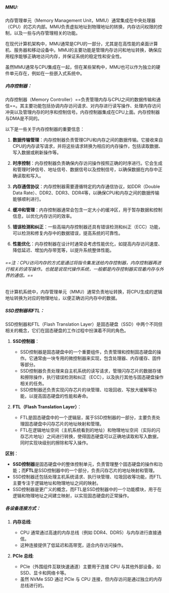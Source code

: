 ##### MMU:
内存管理单元（Memory Management Unit，MMU）通常集成在中央处理器（CPU）的芯片内部。MMU负责虚拟地址到物理地址的转换，内存访问权限的控制，以及一些与内存管理相关的功能。

在现代计算机架构中，MMU通常是CPU的一部分，尤其是在高性能的桌面计算机、服务器和移动设备中。MMU的主要功能是管理内存访问和地址转换，确保应用程序能够正确地访问内存，并保证系统的稳定性和安全性。

虽然MMU通常与CPU集成在一起，但在某些架构中，MMU也可以作为独立的硬件单元存在，例如在一些嵌入式系统中。

##### 内存控制器：
内存控制器（Memory Controller）==负责管理内存与CPU之间的数据传输和通信==。其主要功能包括协调内存访问请求、对内存进行读写操作、处理内存访问冲突以及管理内存的时序和控制信号。内存控制器集成在CPU上面。内存控制器与DMA是不同的。

以下是一些关于内存控制器的重要信息：

1. **数据传输管理**：内存控制器负责管理CPU和内存之间的数据传输。它接收来自CPU的内存读写请求，并将这些请求转换为相应的内存操作，包括读取数据、写入数据或刷新操作等。
    
2. **时序控制**：内存控制器负责确保内存访问操作按照正确的时序进行。它会生成和管理时钟信号、地址信号、数据信号以及控制信号，以确保数据在内存中正确读取和写入。
    
3. **内存通信协议**：内存控制器需要遵循特定的内存通信协议，如DDR（Double Data Rate）、DDR2、DDR3、DDR4等，以确保CPU和内存之间的数据传输能够顺利进行。
    
4. **缓冲和管理**：内存控制器通常会包含一定大小的缓冲区，用于暂存数据和控制信息，以优化内存访问的效率。
    
5. **错误检测和纠正**：一些高端内存控制器还具有错误检测和纠正（ECC）功能，可以检测和修复内存中的数据错误，提高系统的可靠性。
    
6. **性能优化**：内存控制器在设计时通常会考虑性能优化，如提高内存访问速度、降低延迟、增加内存带宽等，以提升系统整体性能。
    
###### ==注：CPU访问内存的方式是通过将指令集发送给内存控制器，内存控制器再进行相关的读写操作。也就是说现代操作系统，一般都是内存控制器实现着内存与外界的通信。==
在计算机系统中，内存管理单元（MMU）通常负责地址转换，将CPU生成的逻辑地址转换为对应的物理地址，以便正确访问内存中的数据。
##### SSD控制器和FTL：
SSD控制器和FTL（Flash Translation Layer）是固态硬盘（SSD）中两个不同但相关的概念，它们在固态硬盘的工作过程中扮演着不同的角色。

1. **SSD控制器**：
    
    - SSD控制器是固态硬盘中的一个重要组件，负责管理和控制固态硬盘的操作。它通常由一块专用的微控制器来实现，包含处理器、内存缓存、固件等部分。
    - SSD控制器负责处理来自主机系统的读写请求，管理闪存芯片的数据存储和擦除操作，执行错误检测和纠正（ECC），以及执行其他与固态硬盘操作相关的任务。
    - SSD控制器还负责实现闪存芯片的块管理、垃圾回收、写放大缓解等功能，以提高固态硬盘的性能和寿命。
2. **FTL（Flash Translation Layer）**：
    
    - FTL是固态硬盘中的一个逻辑层，属于SSD控制器的一部分，主要负责处理固态硬盘中闪存芯片的地址映射和管理。
    - FTL在逻辑地址空间（主机系统看到的地址）和物理地址空间（实际的闪存芯片地址）之间进行转换，使得固态硬盘可以正确地读取和写入数据，同时实现块级别的擦除和写入操作。

**区别**：

- **SSD控制器**是固态硬盘中的整体控制单元，负责管理整个固态硬盘的操作和功能；而**FTL**是SSD控制器中的一个部分，负责闪存芯片的地址映射和管理。
- SSD控制器还包括处理主机系统请求、执行块管理、垃圾回收等功能，而FTL主要专注于逻辑地址和物理地址之间的映射。
- SSD控制器是更广义的概念，而FTL是SSD控制器中的一个功能模块，用于在逻辑和物理地址之间建立映射，以实现固态硬盘的正常操作。

##### 各设备连接方式：
1. **内存总线**:
    
    - CPU 通常通过高速的内存总线（例如 DDR4、DDR5）与内存进行直接通信。
    - 这种连接提供了低延迟和高带宽，适合内存访问操作。
2. **PCIe 总线**:
    
    - PCIe（外围组件互联快速通道）主要用于连接 CPU 与其他外部设备，如 SSD、显卡和网络卡等。
    - 虽然 NVMe SSD 通过 PCIe 与 CPU 连接，但内存访问是通过独立的内存总线进行的。
